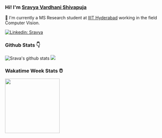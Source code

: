 

### Hi! I'm [Sravya Vardhani Shivapuja](https://github.com/svshivapuja) 


:bust_in_silhouette: I'm currently a MS Research student at [IIIT Hyderabad](https://www.iiit.ac.in) working in the field Computer Vision.

[![Linkedin: Sravya](https://img.shields.io/badge/LinkedIn-Sravya%20vardhani-blue?style=flat-square&logo=Linkedin&logoColor=white&link=https://www.linkedin.com/in/svshivapuja/)](https://www.linkedin.com/in/svshivapuja/)

### Github Stats :point_down:

<a >
  <img src="https://github-readme-stats.vercel.app/api?username=svshivapuja&show_icons=true&theme=dracula&include_all_commits=true&count_private=true" alt="Srava's github stats"/>
  <img src="https://github-readme-stats-eight-theta.vercel.app/api/top-langs/?username=svshivapuja&theme=dracula&count_private=true"/>
</a>

### Wakatime Week Stats :alarm_clock:

<a>
  <img height="180em" src="https://github-readme-stats.vercel.app/api/wakatime?/username=svshivapuja&theme=dracula"/>
</a>
